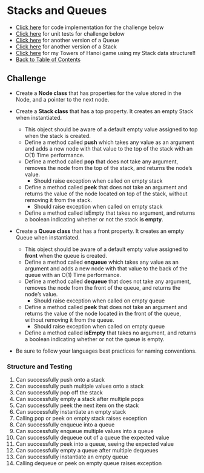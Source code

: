 # Stacks and Queues
- [Click here](./stacks_and_queues.py) for code implementation for the challenge below
- [Click here](../../tests/test_stacks_and_queues.py) for unit tests for challenge below
- [Click here](stack_queue/queue.py) for another version of a Queue
- [Click here](stack_queue/stack.py) for another version of a Stack
- [Click here](stack_queue/tower_game.py) for my Towers of Hanoi game using my Stack data structure!!
- [Back to Table of Contents](../README.md)

## Challenge
- Create a **Node class** that has properties for the value stored in the Node, and a pointer to the next node.
- Create a **Stack class** that has a top property. It creates an empty Stack when instantiated.
  - This object should be aware of a default empty value assigned to top when the stack is created.
  - Define a method called **push** which takes any value as an argument and adds a new node with that value to the top of the stack with an O(1) Time performance.
  - Define a method called **pop** that does not take any argument, removes the node from the top of the stack, and returns the node’s value.
    - Should raise exception when called on empty stack
  - Define a method called **peek** that does not take an argument and returns the value of the node located on top of the stack, without removing it from the stack.
    - Should raise exception when called on empty stack
  - Define a method called isEmpty that takes no argument, and returns a boolean indicating whether or not the stack **is empty**.

- Create a **Queue class** that has a front property. It creates an empty Queue when instantiated.
  - This object should be aware of a default empty value assigned to **front** when the queue is created.
  - Define a method called **enqueue** which takes any value as an argument and adds a new node with that value to the back of the queue with an O(1) Time performance.
  - Define a method called **dequeue** that does not take any argument, removes the node from the front of the queue, and returns the node’s value.
    - Should raise exception when called on empty queue
  - Define a method called **peek** that does not take an argument and returns the value of the node located in the front of the queue, without removing it from the queue.
    - Should raise exception when called on empty queue
  - Define a method called **isEmpty** that takes no argument, and returns a boolean indicating whether or not the queue is empty.
- Be sure to follow your languages best practices for naming conventions.

### Structure and Testing
1. Can successfully push onto a stack
1. Can successfully push multiple values onto a stack
1. Can successfully pop off the stack
1. Can successfully empty a stack after multiple pops
1. Can successfully peek the next item on the stack
1. Can successfully instantiate an empty stack
1. Calling pop or peek on empty stack raises exception
1. Can successfully enqueue into a queue
1. Can successfully enqueue multiple values into a queue
1. Can successfully dequeue out of a queue the expected value
1. Can successfully peek into a queue, seeing the expected value
1. Can successfully empty a queue after multiple dequeues
1. Can successfully instantiate an empty queue
1. Calling dequeue or peek on empty queue raises exception
